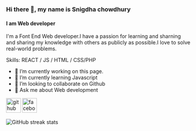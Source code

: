 ### Hi there 👋, my name is Snigdha chowdhury
#### I am Web developer
I'm a Font End Web developer.I have a passion for learning and sharning and sharing my knowledge with others as publicly as possible.I love to solve real-world problems.

Skills:   REACT / JS / HTML / CSS/PHP

- 🔭 I’m currently working on this page. 
- 🌱 I’m currently learning Javascript 
- 👯 I’m looking to collaborate on Github 
- 💬 Ask me about Web development 


[<img src='https://cdn.jsdelivr.net/npm/simple-icons@3.0.1/icons/github.svg' alt='github' height='40'>](https://github.com/snigdhachowdhury)  [<img src='https://cdn.jsdelivr.net/npm/simple-icons@3.0.1/icons/facebook.svg' alt='facebook' height='40'>](https://www.facebook.com/snigdhachowdhury)  

![GitHub streak stats](https://streak-stats.demolab.com/?user=snigdhachowdhury)  


